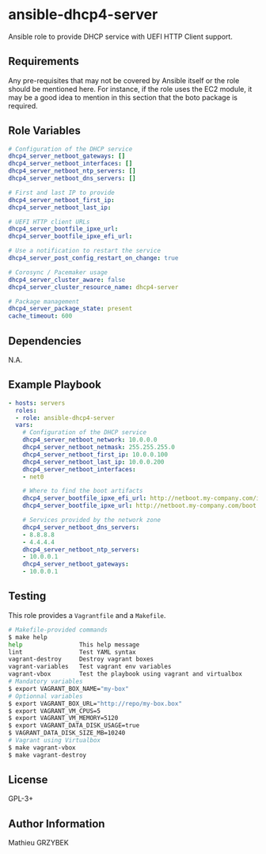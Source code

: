 # ansible-dhcp4-server

Ansible role to provide DHCP service with UEFI HTTP Client support.

## Requirements

Any pre-requisites that may not be covered by Ansible itself or the role
should be mentioned here. For instance, if the role uses the EC2 module,
it may be a good idea to mention in this section that the boto package
is required.

## Role Variables

```yaml
# Configuration of the DHCP service
dhcp4_server_netboot_gateways: []
dhcp4_server_netboot_interfaces: []
dhcp4_server_netboot_ntp_servers: []
dhcp4_server_netboot_dns_servers: []

# First and last IP to provide
dhcp4_server_netboot_first_ip:
dhcp4_server_netboot_last_ip:

# UEFI HTTP client URLs
dhcp4_server_bootfile_ipxe_url:
dhcp4_server_bootfile_ipxe_efi_url:

# Use a notification to restart the service
dhcp4_server_post_config_restart_on_change: true

# Corosync / Pacemaker usage
dhcp4_server_cluster_aware: false
dhcp4_server_cluster_resource_name: dhcp4-server

# Package management
dhcp4_server_package_state: present
cache_timeout: 600
```

## Dependencies

N.A.

## Example Playbook

``` yaml
- hosts: servers
  roles:
  - role: ansible-dhcp4-server
  vars:
    # Configuration of the DHCP service
    dhcp4_server_netboot_network: 10.0.0.0
    dhcp4_server_netboot_netmask: 255.255.255.0
    dhcp4_server_netboot_first_ip: 10.0.0.100
    dhcp4_server_netboot_last_ip: 10.0.0.200
    dhcp4_server_netboot_interfaces:
    - net0

    # Where to find the boot artifacts
    dhcp4_server_bootfile_ipxe_efi_url: http://netboot.my-company.com/ipxe.efi
    dhcp4_server_bootfile_ipxe_url: http://netboot.my-company.com/boot.ipxe

    # Services provided by the network zone
    dhcp4_server_netboot_dns_servers:
    - 8.8.8.8
    - 4.4.4.4
    dhcp4_server_netboot_ntp_servers:
    - 10.0.0.1
    dhcp4_server_netboot_gateways:
    - 10.0.0.1
```

## Testing

This role provides a `Vagrantfile` and a `Makefile`.

``` bash
# Makefile-provided commands
$ make help
help                This help message
lint                Test YAML syntax
vagrant-destroy     Destroy vagrant boxes
vagrant-variables   Test vagrant env variables
vagrant-vbox        Test the playbook using vagrant and virtualbox
# Mandatory variables
$ export VAGRANT_BOX_NAME="my-box"
# Optionnal variables
$ export VAGRANT_BOX_URL="http://repo/my-box.box"
$ export VAGRANT_VM_CPUS=5
$ export VAGRANT_VM_MEMORY=5120
$ export VAGRANT_DATA_DISK_USAGE=true
$ VAGRANT_DATA_DISK_SIZE_MB=10240
# Vagrant using Virtualbox
$ make vagrant-vbox
$ make vagrant-destroy
```

## License

GPL-3+

## Author Information

Mathieu GRZYBEK
